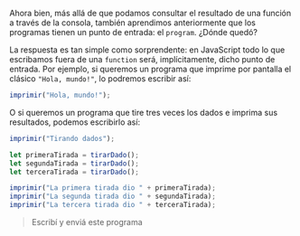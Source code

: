 Ahora bien, más allá de que podamos consultar el resultado de una función a través de la consola, también aprendimos anteriormente que los programas tienen un punto de entrada: el `program`. ¿Dónde quedó?

La respuesta es tan simple como sorprendente: en JavaScript todo lo que escribamos fuera de una `function` será, implícitamente, dicho punto de entrada. Por ejemplo, si queremos un programa que imprime por pantalla el clásico `"Hola, mundo!"`, lo podremos escribir así:

```javascript
imprimir("Hola, mundo!");
```

O si queremos un programa que tire tres veces los dados e imprima sus resultados, podemos escribirlo así: 

```javascript
imprimir("Tirando dados");

let primeraTirada = tirarDado();
let segundaTirada = tirarDado();
let terceraTirada = tirarDado();

imprimir("La primera tirada dio " + primeraTirada);
imprimir("La segunda tirada dio " + segundaTirada);
imprimir("La tercera tirada dio " + terceraTirada);
```

> Escribí y enviá este programa



